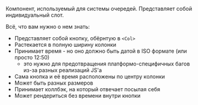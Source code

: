 Компонент, используемый для системы очередей. Представляет собой индивидуальный слот.

Всё, что вам нужно о нем знать:

- Представляет собой кнопку, обёрнтую в `<Col>`
- Растекается в полную ширину колонки
- Принимает время - но оно должно быть датой в ISO формате (или просто 12:50)
    + это нужно для предотвращения платформо-специфичных багов из-за разных реализаций JS'а
- Сама кнопка и её время расположены по центру колонки
- Может быть разных размеров
- Принимает коллбэк, на который отвечает посылая себя
- Может рендериться без времени внутри кнопки